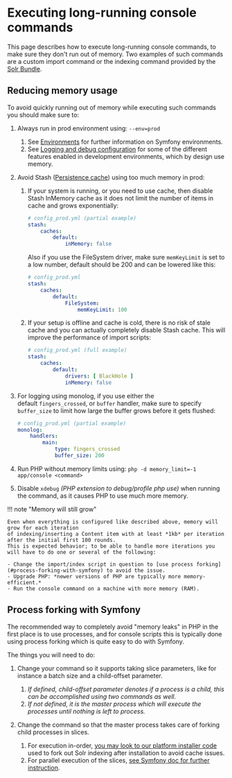 # Executing long-running console commands

This page describes how to execute long-running console commands, to make sure they don't run out of memory.
Two examples of such commands are a custom import command or the indexing command provided by the [Solr Bundle](../guide/search.md#solr-bundle).

## Reducing memory usage

To avoid quickly running out of memory while executing such commands you should make sure to:

1. Always run in prod environment using: `--env=prod`

    1. See [Environments](../guide/environments.md) for further information on Symfony environments.
    1. See [Logging and debug configuration](../guide/devops.md#logging-and-debug-configuration)
    for some of the different features enabled in development environments, which by design use memory.

1. Avoid Stash ([Persistence cache](../guide/repository.md#persistence-cache-configuration)) using too much memory in prod:

    1. If your system is running, or you need to use cache, then disable Stash InMemory cache
    as it does not limit the number of items in cache and grows exponentially:

        ``` yaml
        # config_prod.yml (partial example)
        stash:
            caches:
                default:
                    inMemory: false
        ```

        Also if you use the FileSystem driver, make sure `memKeyLimit` is set to a low number,
        default should be 200 and can be lowered like this:

        ``` yaml
        # config_prod.yml
        stash:
            caches:
                default:
                    FileSystem:
                        memKeyLimit: 100
        ```

    1. If your setup is offline and cache is cold, there is no risk of stale cache
    and you can actually completely disable Stash cache. This will improve the performance of import scripts:

        ``` yaml
        # config_prod.yml (full example)
        stash:
            caches:
                default:
                    drivers: [ BlackHole ]
                    inMemory: false
        ```

1. For logging using monolog, if you use either the default `fingers_crossed`, or `buffer` handler,
make sure to specify `buffer_size` to limit how large the buffer grows before it gets flushed:

    ``` yaml
    # config_prod.yml (partial example)
    monolog:
        handlers:
            main:
                type: fingers_crossed
                buffer_size: 200
    ```

1.  Run PHP without memory limits using: `php -d memory_limit=-1 app/console <command>`
1.  Disable `xdebug` *(PHP extension to debug/profile php use)* when running the command,
as it causes PHP to use much more memory.

!!! note "Memory will still grow"

    Even when everything is configured like described above, memory will grow for each iteration
    of indexing/inserting a Content item with at least *1kb* per iteration after the initial first 100 rounds.
    This is expected behavior; to be able to handle more iterations you will have to do one or several of the following:

    - Change the import/index script in question to [use process forking](#process-forking-with-symfony) to avoid the issue.
    - Upgrade PHP: *newer versions of PHP are typically more memory-efficient.*
    - Run the console command on a machine with more memory (RAM).

## Process forking with Symfony

The recommended way to completely avoid "memory leaks" in PHP in the first place is to use processes,
and for console scripts this is typically done using process forking which is quite easy to do with Symfony.

The things you will need to do:

1. Change your command so it supports taking slice parameters, like for instance a batch size and a child-offset parameter.
    1. *If defined, child-offset parameter denotes if a process is a child,
    this can be accomplished using two commands as well.*
    2. *If not defined, it is the master process which will execute the processes until nothing is left to process.*

2. Change the command so that the master process takes care of forking child processes in slices.
    1. For execution in-order, [you may look to our platform installer code](https://github.com/ezsystems/ezpublish-kernel/blob/6.2/eZ/Bundle/PlatformInstallerBundle/src/Command/InstallPlatformCommand.php#L230)
    used to fork out Solr indexing after installation to avoid cache issues.
    2. For parallel execution of the slices, [see Symfony doc for further instruction](http://symfony.com/doc/current/components/process.html#process-signals).
